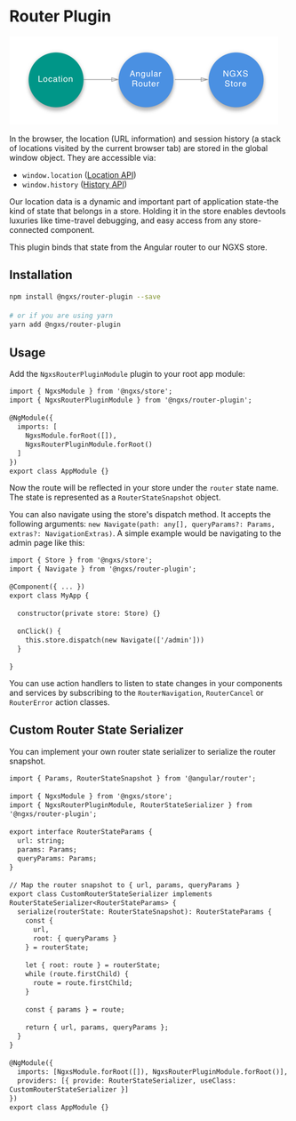 # Router Plugin

![Router Diagram](../assets/router.png)

In the browser, the location (URL information) and session history
(a stack of locations visited by the current browser tab) are stored in the
global window object. They are accessible via:

- `window.location` ([Location API](https://developer.mozilla.org/en-US/docs/Web/API/Location))
- `window.history` ([History API](https://developer.mozilla.org/en-US/docs/Web/API/History))

Our location data is a dynamic and important part of application state-the kind
of state that belongs in a store. Holding it in the store enables devtools luxuries like
time-travel debugging, and easy access from any store-connected component.

This plugin binds that state from the Angular router to our NGXS store.

## Installation
```bash
npm install @ngxs/router-plugin --save

# or if you are using yarn
yarn add @ngxs/router-plugin
```

## Usage
Add the `NgxsRouterPluginModule` plugin to your root app module:

```TS
import { NgxsModule } from '@ngxs/store';
import { NgxsRouterPluginModule } from '@ngxs/router-plugin';

@NgModule({
  imports: [
    NgxsModule.forRoot([]),
    NgxsRouterPluginModule.forRoot()
  ]
})
export class AppModule {}
```

Now the route will be reflected in your store under the `router` state name. The
state is represented as a `RouterStateSnapshot` object.

You can also navigate using the store's dispatch method. It accepts the following
arguments: `new Navigate(path: any[], queryParams?: Params, extras?: NavigationExtras)`.
A simple example would be navigating to the admin page like this:

```TS
import { Store } from '@ngxs/store';
import { Navigate } from '@ngxs/router-plugin';

@Component({ ... })
export class MyApp {

  constructor(private store: Store) {}

  onClick() {
    this.store.dispatch(new Navigate(['/admin']))
  }

}
```

You can use action handlers to listen to state changes in your components
and services by subscribing to the `RouterNavigation`, `RouterCancel` or `RouterError`
action classes.

## Custom Router State Serializer
You can implement your own router state serializer to serialize the router snapshot.

```TS
import { Params, RouterStateSnapshot } from '@angular/router';

import { NgxsModule } from '@ngxs/store';
import { NgxsRouterPluginModule, RouterStateSerializer } from '@ngxs/router-plugin';

export interface RouterStateParams {
  url: string;
  params: Params;
  queryParams: Params;
}

// Map the router snapshot to { url, params, queryParams }
export class CustomRouterStateSerializer implements RouterStateSerializer<RouterStateParams> {
  serialize(routerState: RouterStateSnapshot): RouterStateParams {
    const {
      url,
      root: { queryParams }
    } = routerState;

    let { root: route } = routerState;
    while (route.firstChild) {
      route = route.firstChild;
    }

    const { params } = route;

    return { url, params, queryParams };
  }
}

@NgModule({
  imports: [NgxsModule.forRoot([]), NgxsRouterPluginModule.forRoot()],
  providers: [{ provide: RouterStateSerializer, useClass: CustomRouterStateSerializer }]
})
export class AppModule {}
```
